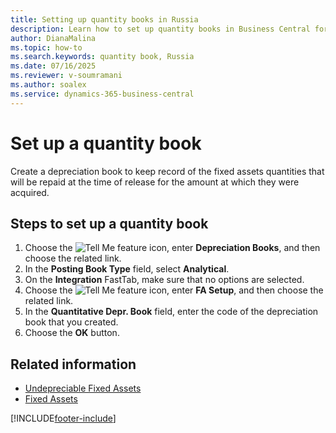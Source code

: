 ```yaml
---
title: Setting up quantity books in Russia
description: Learn how to set up quantity books in Business Central for Russian local functionality.
author: DianaMalina
ms.topic: how-to
ms.search.keywords: quantity book, Russia
ms.date: 07/16/2025
ms.reviewer: v-soumramani
ms.author: soalex
ms.service: dynamics-365-business-central
---
```


# Set up a quantity book

Create a depreciation book to keep record of the fixed assets quantities that will be repaid at the time of release for the amount at which they were acquired.

## Steps to set up a quantity book

1. Choose the ![Tell Me feature](../../media/ui-search/search_small.png "Tell me what you want to do") icon, enter **Depreciation Books**, and then choose the related link.
1. In the **Posting Book Type** field, select **Analytical**.
1. On the **Integration** FastTab, make sure that no options are selected.
1. Choose the ![Tell Me feature](../../media/ui-search/search_small.png "Tell me what you want to do") icon, enter **FA Setup**, and then choose the related link.
1. In the **Quantitative Depr. Book** field, enter the code of the depreciation book that you created.
1. Choose the **OK** button.

## Related information

- [Undepreciable Fixed Assets](Undepreciable-Fixed-Assets.md)  
- [Fixed Assets](fixed-assets.md)  

[!INCLUDE[footer-include](../../includes/footer-banner.md)]
